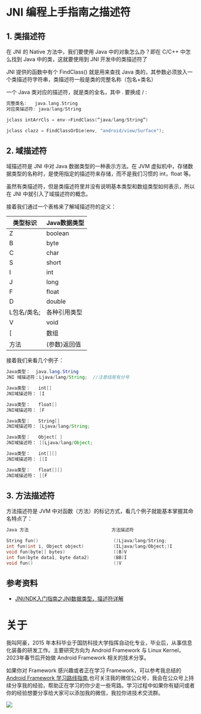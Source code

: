 # JNI 编程上手指南之描述符

## 1. 类描述符

在 JNI 的 Native 方法中，我们要使用 Java 中的对象怎么办？即在 C/C++ 中怎么找到 Java 中的类，这就要使用到 JNI 开发中的类描述符了

JNI 提供的函数中有个 FindClass() 就是用来查找 Java 类的，其参数必须放入一个类描述符字符串，类描述符一般是类的完整名称（包名+类名）

一个 Java 类对应的描述符，就是类的全名，其中 . 要换成 / :

```c++
完整类名:   java.lang.String
对应类描述符: java/lang/String

jclass intArrCls = env->FindClass(“java/lang/String”)

jclass clazz = FindClassOrDie(env, "android/view/Surface");
```

## 2. 域描述符

域描述符是 JNI 中对 Java 数据类型的一种表示方法。在 JVM 虚拟机中，存储数据类型的名称时，是使用指定的描述符来存储，而不是我们习惯的 int，float 等。

虽然有类描述符，但是类描述符里并没有说明基本类型和数组类型如何表示，所以在 JNI 中就引入了域描述符的概念。

接着我们通过一个表格来了解域描述符的定义：

| 类型标识    | Java数据类型 |
| ----------- | ------------ |
| Z           | boolean      |
| B           | byte         |
| C           | char         |
| S           | short        |
| I           | int          |
| J           | long         |
| F           | float        |
| D           | double       |
| L包名/类名; | 各种引用类型 |
| V           | void         |
| [           | 数组          |
| 方法         | (参数)返回值 |   

接着我们来看几个例子：

```java
Java类型：  java.lang.String
JNI 域描述符：Ljava/lang/String;  //注意结尾有分号

Java类型：   int[]
JNI域描述符： [I

Java类型：   float[]
JNI域描述符： [F

Java类型：   String[]
JNI域描述符： [Ljava/lang/String;

Java类型：   Object[ ]
JNI域描述符： [[Ljava/lang/Object;

Java类型：   int[][]
JNI域描述符： [[I

Java类型：   float[][]
JNI域描述符： [[F
```

## 3. 方法描述符

方法描述符是 JVM 中对函数（方法）的标记方式，看几个例子就能基本掌握其命名特点了：

```c
Java 方法                               方法描述符

String fun()                            ()Ljava/lang/String;
int fun(int i, Object object)           (ILjava/lang/Object;)I
void fun(byte[] bytes)                  ([B)V
int fun(byte data1, byte data2)         (BB)I
void fun()                              ()V
```


## 参考资料

* [JNI/NDK入门指南之JNI数据类型，描述符详解](https://blog.csdn.net/tkwxty/article/details/103526316)

# 关于

我叫阿豪，2015 年本科毕业于国防科技大学指挥自动化专业，毕业后，从事信息化装备的研发工作。主要研究方向为 Android Framework 与 Linux Kernel，2023年春节后开始做 Android Framework 相关的技术分享。

如果你对 Framework 感兴趣或者正在学习 Framework，可以参考我总结的[Android Framework 学习路线指南](https://github.com/yuandaimaahao/AndroidFrameworkTutorial),也可关注我的微信公众号，我会在公众号上持续分享我的经验，帮助正在学习的你少走一些弯路。学习过程中如果你有疑问或者你的经验想要分享给大家可以添加我的微信，我拉你进技术交流群。

![](https://gitee.com/stingerzou/pic-bed/raw/master/img/4e7348e352774883ecb19ab021d6cee.jpg)